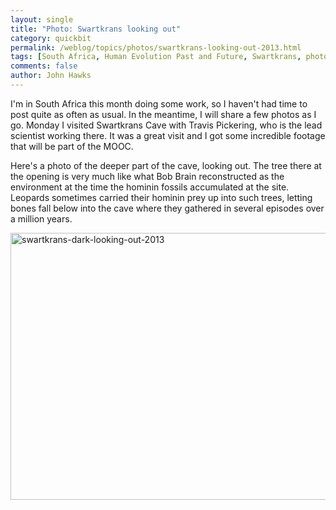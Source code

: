 ```yaml
---
layout: single 
title: "Photo: Swartkrans looking out" 
category: quickbit
permalink: /weblog/topics/photos/swartkrans-looking-out-2013.html
tags: [South Africa, Human Evolution Past and Future, Swartkrans, photos, travel, Hawks sightings] 
comments: false 
author: John Hawks 
---
```


I'm in South Africa this month doing some work, so I haven't had time to post quite as often as usual. In the meantime, I will share a few photos as I go. Monday I visited Swartkrans Cave with Travis Pickering, who is the lead scientist working there. It was a great visit and I got some incredible footage that will be part of the MOOC. 

Here's a photo of the deeper part of the cave, looking out. The tree there at the opening is very much like what Bob Brain reconstructed as the environment at the time the hominin fossils accumulated at the site. Leopards sometimes carried their hominin prey up into such trees, letting bones fall below into the cave where they gathered in several episodes over a million years. 

<div class="middle-picture">
<a href="http://www.flickr.com/photos/johnhawks/9223867729/" title="swartkrans-dark-looking-out-2013 by John Hawks, on Flickr"><img src="http://farm6.staticflickr.com/5457/9223867729_47a51ff4d9_z.jpg" width="640" height="427" alt="swartkrans-dark-looking-out-2013"></a>
</div>

